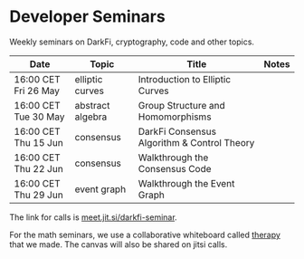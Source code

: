 # Developer Seminars

Weekly seminars on DarkFi, cryptography, code and other topics.

| Date                 | Topic            | Title                                       | Notes |
|----------------------|------------------|---------------------------------------------|-------|
| 16:00 CET Fri 26 May | elliptic curves  | Introduction to Elliptic Curves             |       |
| 16:00 CET Tue 30 May | abstract algebra | Group Structure and Homomorphisms           |       |
| 16:00 CET Thu 15 Jun | consensus        | DarkFi Consensus Algorithm & Control Theory |       |
| 16:00 CET Thu 22 Jun | consensus        | Walkthrough the Consensus Code              |       |
| 16:00 CET Thu 29 Jun | event graph      | Walkthrough the Event Graph                 |       |

The link for calls is
[meet.jit.si/darkfi-seminar](https://meet.jit.si/darkfi-seminar).

For the math seminars, we use a collaborative whiteboard called
[therapy](https://github.com/narodnik/therapy) that we made.
The canvas will also be shared on jitsi calls.

